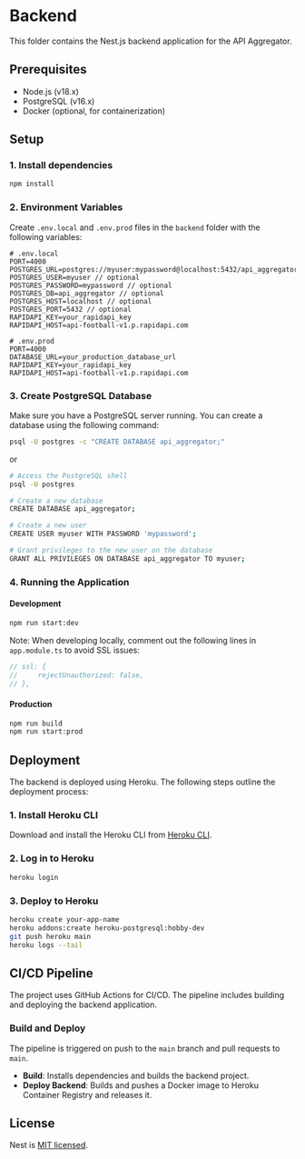# Backend

This folder contains the Nest.js backend application for the API Aggregator.

## Prerequisites

- Node.js (v18.x)
- PostgreSQL (v16.x)
- Docker (optional, for containerization)

## Setup

### 1. Install dependencies

```bash
npm install
```

### 2. Environment Variables

Create `.env.local` and `.env.prod` files in the `backend` folder with the following variables:

```plaintext
# .env.local
PORT=4000
POSTGRES_URL=postgres://myuser:mypassword@localhost:5432/api_aggregator
POSTGRES_USER=myuser // optional
POSTGRES_PASSWORD=mypassword // optional
POSTGRES_DB=api_aggregator // optional
POSTGRES_HOST=localhost // optional
POSTGRES_PORT=5432 // optional
RAPIDAPI_KEY=your_rapidapi_key
RAPIDAPI_HOST=api-football-v1.p.rapidapi.com
```

```plaintext
# .env.prod
PORT=4000
DATABASE_URL=your_production_database_url
RAPIDAPI_KEY=your_rapidapi_key
RAPIDAPI_HOST=api-football-v1.p.rapidapi.com
```

### 3. Create PostgreSQL Database

Make sure you have a PostgreSQL server running. You can create a database using the following command:

```bash
psql -U postgres -c "CREATE DATABASE api_aggregator;"
```

or 
```bash
# Access the PostgreSQL shell
psql -U postgres

# Create a new database
CREATE DATABASE api_aggregator;

# Create a new user
CREATE USER myuser WITH PASSWORD 'mypassword';

# Grant privileges to the new user on the database
GRANT ALL PRIVILEGES ON DATABASE api_aggregator TO myuser;
```

### 4. Running the Application

#### Development

```bash
npm run start:dev
```

Note: When developing locally, comment out the following lines in `app.module.ts` to avoid SSL issues:

```typescript
// ssl: {
//     rejectUnauthorized: false,
// },
```

#### Production

```bash
npm run build
npm run start:prod
```

## Deployment

The backend is deployed using Heroku. The following steps outline the deployment process:

### 1. Install Heroku CLI

Download and install the Heroku CLI from [Heroku CLI](https://devcenter.heroku.com/articles/heroku-cli).

### 2. Log in to Heroku

```bash
heroku login
```

### 3. Deploy to Heroku

```bash
heroku create your-app-name
heroku addons:create heroku-postgresql:hobby-dev
git push heroku main
heroku logs --tail
```

## CI/CD Pipeline

The project uses GitHub Actions for CI/CD. The pipeline includes building and deploying the backend application.

### Build and Deploy

The pipeline is triggered on push to the `main` branch and pull requests to `main`.

- **Build**: Installs dependencies and builds the backend project.
- **Deploy Backend**: Builds and pushes a Docker image to Heroku Container Registry and releases it.


## License

Nest is [MIT licensed](LICENSE).
